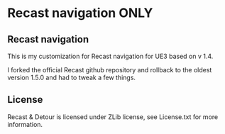 
Recast navigation ONLY
======================

## Recast navigation

This is my customization for Recast navigation for UE3 based on v 1.4.

I forked the official Recast github repository and rollback to the oldest version 1.5.0 and had to tweak a few things.

## License

Recast & Detour is licensed under ZLib license, see License.txt for more information.

